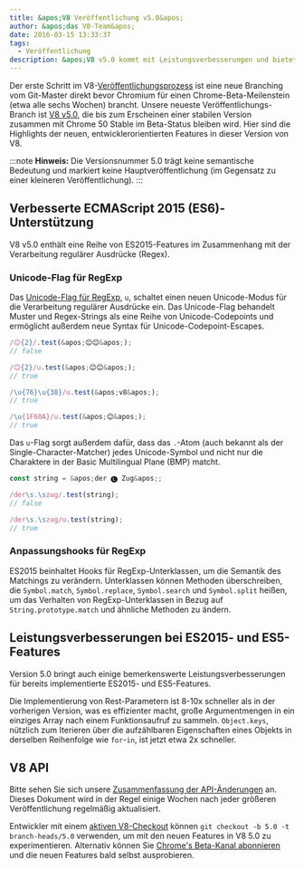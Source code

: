 ```yaml
---
title: &apos;V8 Veröffentlichung v5.0&apos;
author: &apos;das V8-Team&apos;
date: 2016-03-15 13:33:37
tags:
  - Veröffentlichung
description: &apos;V8 v5.0 kommt mit Leistungsverbesserungen und bietet Unterstützung für mehrere neue ES2015-Sprachfeatures.&apos;
---
```

Der erste Schritt im V8-[Veröffentlichungsprozess](/docs/release-process) ist eine neue Branching vom Git-Master direkt bevor Chromium für einen Chrome-Beta-Meilenstein (etwa alle sechs Wochen) brancht. Unsere neueste Veröffentlichungs-Branch ist [V8 v5.0](https://chromium.googlesource.com/v8/v8.git/+log/branch-heads/5.0), die bis zum Erscheinen einer stabilen Version zusammen mit Chrome 50 Stable im Beta-Status bleiben wird. Hier sind die Highlights der neuen, entwicklerorientierten Features in dieser Version von V8.

<!--truncate-->
:::note
**Hinweis:** Die Versionsnummer 5.0 trägt keine semantische Bedeutung und markiert keine Hauptveröffentlichung (im Gegensatz zu einer kleineren Veröffentlichung).
:::

## Verbesserte ECMAScript 2015 (ES6)-Unterstützung

V8 v5.0 enthält eine Reihe von ES2015-Features im Zusammenhang mit der Verarbeitung regulärer Ausdrücke (Regex).

### Unicode-Flag für RegExp

Das [Unicode-Flag für RegExp](https://developer.mozilla.org/en-US/docs/Web/JavaScript/Reference/Global_Objects/RegExp#Parameters), `u`, schaltet einen neuen Unicode-Modus für die Verarbeitung regulärer Ausdrücke ein. Das Unicode-Flag behandelt Muster und Regex-Strings als eine Reihe von Unicode-Codepoints und ermöglicht außerdem neue Syntax für Unicode-Codepoint-Escapes.

```js
/😊{2}/.test(&apos;😊😊&apos;);
// false

/😊{2}/u.test(&apos;😊😊&apos;);
// true

/\u{76}\u{38}/u.test(&apos;v8&apos;);
// true

/\u{1F60A}/u.test(&apos;😊&apos;);
// true
```

Das `u`-Flag sorgt außerdem dafür, dass das `.`-Atom (auch bekannt als der Single-Character-Matcher) jedes Unicode-Symbol und nicht nur die Charaktere in der Basic Multilingual Plane (BMP) matcht.

```js
const string = &apos;der 🅛 Zug&apos;;

/der\s.\szug/.test(string);
// false

/der\s.\szug/u.test(string);
// true
```

### Anpassungshooks für RegExp

ES2015 beinhaltet Hooks für RegExp-Unterklassen, um die Semantik des Matchings zu verändern. Unterklassen können Methoden überschreiben, die `Symbol.match`, `Symbol.replace`, `Symbol.search` und `Symbol.split` heißen, um das Verhalten von RegExp-Unterklassen in Bezug auf `String.prototype.match` und ähnliche Methoden zu ändern.

## Leistungsverbesserungen bei ES2015- und ES5-Features

Version 5.0 bringt auch einige bemerkenswerte Leistungsverbesserungen für bereits implementierte ES2015- und ES5-Features.

Die Implementierung von Rest-Parametern ist 8-10x schneller als in der vorherigen Version, was es effizienter macht, große Argumentmengen in ein einziges Array nach einem Funktionsaufruf zu sammeln. `Object.keys`, nützlich zum Iterieren über die aufzählbaren Eigenschaften eines Objekts in derselben Reihenfolge wie `for`-`in`, ist jetzt etwa 2x schneller.

## V8 API

Bitte sehen Sie sich unsere [Zusammenfassung der API-Änderungen](https://docs.google.com/document/d/1g8JFi8T_oAE_7uAri7Njtig7fKaPDfotU6huOa1alds/edit) an. Dieses Dokument wird in der Regel einige Wochen nach jeder größeren Veröffentlichung regelmäßig aktualisiert.

Entwickler mit einem [aktiven V8-Checkout](https://v8.dev/docs/source-code#using-git) können `git checkout -b 5.0 -t branch-heads/5.0` verwenden, um mit den neuen Features in V8 5.0 zu experimentieren. Alternativ können Sie [Chrome&apos;s Beta-Kanal abonnieren](https://www.google.com/chrome/browser/beta.html) und die neuen Features bald selbst ausprobieren.
